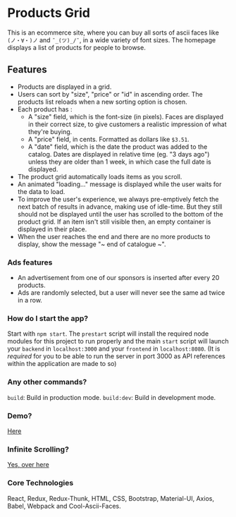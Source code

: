 Products Grid
====

This is an ecommerce site, where you can buy all sorts of ascii faces like `(ノ・∀・)ノ` and `¯_(ツ)_/¯`, in a wide variety of font sizes. The homepage displays a list of products for people to browse.

Features
----

- Products are displayed in a grid.
- Users can sort by "size", "price" or "id" in ascending order. The products list reloads when a new sorting option is chosen.
- Each product has :
  - A "size" field, which is the font-size (in pixels). Faces are displayed in their correct size, to give customers a realistic impression of what they're buying.
  - A "price" field, in cents. Formatted as dollars like `$3.51`.
  - A "date" field, which is the date the product was added to the catalog. Dates are displayed in relative time (eg. "3 days ago") unless they are older than 1 week, in which case the full date is displayed.
- The product grid automatically loads items as you scroll.
- An animated "loading..." message is displayed while the user waits for the data to load.
- To improve the user's experience, we always pre-emptively fetch the next batch of results in advance, making use of idle-time.  But they still should not be displayed until the user has scrolled to the bottom of the product grid. If an item isn't still visible then, an empty container is displayed in their place.
- When the user reaches the end and there are no more products to display, show the message "~ end of catalogue ~".

### Ads features

- An advertisement from one of our sponsors is inserted after every 20 products.
- Ads are randomly selected, but a user will never see the same ad twice in a row.
 
### How do I start the app?

Start with `npm start`. The `prestart` script will install the required node modules for this project to run properly and the main `start` script will launch your `backend` in `localhost:3000` and your `frontend` in `localhost:8080`. (It is *required* for you to be able to run the server in port 3000 as API references within the application are made to so)

### Any other commands?
`build`: Build in production mode.
`build:dev`: Build in development mode.

### Demo?
[Here](https://drive.google.com/file/d/1CVRDx3Uieb1-8uH_o78hcz4ac60s1gUb/view?usp=sharing)

### Infinite Scrolling?
[Yes, over here](https://github.com/andresumanzor/Products-Grid/tree/infinite-scrolling)

### Core Technologies
React, Redux, Redux-Thunk, HTML, CSS, Bootstrap, Material-UI, Axios, Babel, Webpack and Cool-Ascii-Faces.
